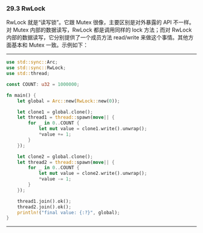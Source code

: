 ### 29.3 RwLock

RwLock 就是“读写锁”。它跟 Mutex 很像，主要区别是对外暴露的 API 不一样。对 Mutex 内部的数据读写，RwLock 都是调用同样的 lock 方法；而对 RwLock 内部的数据读写，它分别提供了一个成员方法 read/write 来做这个事情。其他方面基本和 Mutex 一致。示例如下：

---

```rust
use std::sync::Arc;
use std::sync::RwLock;
use std::thread;

const COUNT: u32 = 1000000;

fn main() {
    let global = Arc::new(RwLock::new(0));

    let clone1 = global.clone();
    let thread1 = thread::spawn(move|| {
        for _ in 0..COUNT {
            let mut value = clone1.write().unwrap();
            *value += 1;
        }
    });

    let clone2 = global.clone();
    let thread2 = thread::spawn(move|| {
        for _ in 0..COUNT {
            let mut value = clone2.write().unwrap();
            *value -= 1;
        }
    });

    thread1.join().ok();
    thread2.join().ok();
    println!("final value: {:?}", global);
}
```

---
